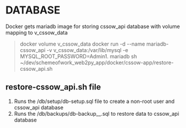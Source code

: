 # DATABASE

Docker gets mariadb image for storing cssow_api database with volume mapping to v_cssow_data

> docker volume v_cssow_data
> docker run -d --name mariadb-cssow_api -v v_cssow_data:/var/lib/mysql -e MYSQL_ROOT_PASSWORD=Admin1. mariadb
> sh ~/dev/schemeofwork_web2py_app/docker/cssow-app/restore-cssow_api.sh

## restore-cssow_api.sh file

1. Runs the /db/setup/db-setup.sql file to create a non-root user and cssow_api database
2. Runs the /db/backups/db-backup__<TIMESTAMP>.sql to restore data to cssow_api database
